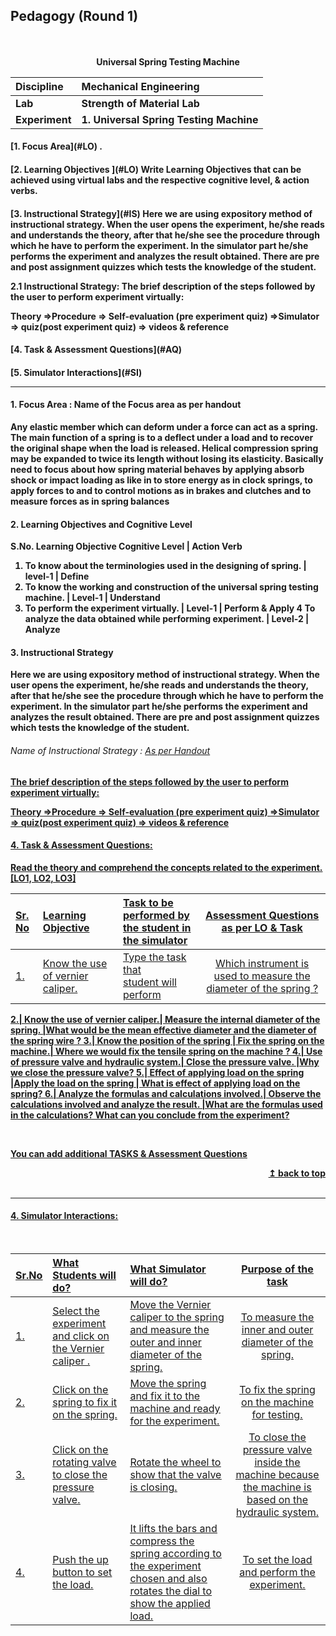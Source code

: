 ## Pedagogy (Round 1)
<p align="center">

<br>
<br>
<b> Universal Spring Testing Machine <a name="top"></a> <br>
</p>

<b>Discipline | <b>Mechanical Engineering
:--|:--|
<b> Lab | <b> Strength of Material Lab
<b> Experiment|     <b> 1. Universal Spring Testing Machine


<h4> [1. Focus Area](#LO)
.
<h4> [2. Learning Objectives ](#LO)
Write Learning Objectives that can be achieved using virtual labs and the respective cognitive level, & action verbs.
<h4> [3. Instructional Strategy](#IS)
Here we are using expository method of instructional strategy.
When the user opens the experiment, he/she reads and understands the theory, after that he/she see the procedure through which he have to perform the experiment.
In the simulator part he/she performs the experiment and analyzes the result obtained.
There are pre and post assignment quizzes which tests the knowledge of the student.

2.1 Instructional Strategy: 
The brief description of the steps followed by the user to perform experiment virtually:

Theory =>Procedure => Self-evaluation (pre experiment quiz) =>Simulator => quiz(post experiment quiz) => videos & reference

<h4> [4. Task & Assessment Questions](#AQ)

<h4> [5. Simulator Interactions](#SI)
<hr>

<a name="LO"></a>
#### 1. Focus Area : Name of the Focus area as per handout
Any elastic member which can deform under a force can act as a spring. The main function of a spring is to a deflect under a load and to recover the original shape when the load is released. Helical compression spring may be expanded to twice its length without losing its elasticity. Basically need to focus about how spring material behaves by applying absorb shock or impact loading as like in to store energy as in clock springs, to apply forces to and to control motions as in brakes and clutches and to measure forces as in spring balances

#### 2. Learning Objectives and Cognitive Level

S.No.	Learning Objective	                                                    Cognitive Level	    |   Action Verb
1.	To know about the terminologies used in the designing of spring.	    |         level-1       |    Define
2.	To know the working and construction of the universal spring testing machine. |   Level-1	    |    Understand
3.	To perform the experiment virtually.	                                    |     Level-1	    |     Perform & Apply
4	To analyze the data obtained while performing experiment.	         |            Level-2	    |    Analyze

#### 3. Instructional Strategy
Here we are using expository method of instructional strategy.
When the user opens the experiment, he/she reads and understands the theory, after that he/she see the procedure through which he have to perform the experiment.
In the simulator part he/she performs the experiment and analyzes the result obtained.
There are pre and post assignment quizzes which tests the knowledge of the student.


###### Name of Instructional Strategy  :    <u> As per Handout
The brief description of the steps followed by the user to perform experiment virtually:

Theory =>Procedure => Self-evaluation (pre experiment quiz) =>Simulator => quiz(post experiment quiz) => videos & reference


#### 4. Task & Assessment Questions:

Read the theory and comprehend the concepts related to the experiment. [LO1, LO2, LO3]
<br>

Sr. No |	Learning Objective	| Task to be performed by <br> the student  in the simulator | Assessment Questions as per LO & Task
:--|:--|:--|:-:
1.| Know the use of vernier caliper. <br>  |Type the task that <br> student will perform | Which instrument is used to measure the diameter of the  spring ?

2.|	Know the use of vernier caliper.|	Measure the internal diameter of the  spring.	|What would be the mean effective diameter and the diameter of the spring wire ?
3.|	Know the position of the spring |	Fix the spring on the machine.|	Where we would fix the tensile spring on the machine ?
4.|	Use of pressure valve and hydraulic system.|	Close the pressure valve.	|Why we close the pressure valve?
5.|	Effect of applying load on the spring	|Apply the load on the spring |	What is effect of applying load on the spring?
6.|	Analyze the formulas and calculations involved.|	Observe the calculations involved and analyze the result.	|What are the formulas used in the calculations? What can you conclude from the experiment?

 <br>

 <u> You can add additional TASKS & Assessment Questions <u>
<br/>
<div align="right">
    <b><a href="#top">↥ back to top</a></b>
</div>
<br/>
<hr>

<a name="SI"></a>

#### 4. Simulator Interactions:
<br>

Sr.No | What Students will do? |	What Simulator will do?	| Purpose of the task
:--|:--|:--|:--:
1.|Select the experiment and click on the Vernier caliper .|	Move the Vernier caliper to the spring and measure the outer and inner diameter of the spring. |	To measure the inner and outer diameter of the spring.
2.|Click on the spring to fix it on the spring.| Move the spring and fix it to the machine and ready for the experiment. |	To fix the spring on the machine for testing.
3.|Click on the rotating valve to close the pressure valve. |	Rotate the wheel to show that the valve is closing.|	To close the pressure valve inside the machine because the machine is based on the hydraulic system.
4.|Push the up button to set the load. |	It lifts the bars and compress the spring according to the experiment chosen and also rotates the dial to  show the applied load. |	To set the load and perform the experiment.